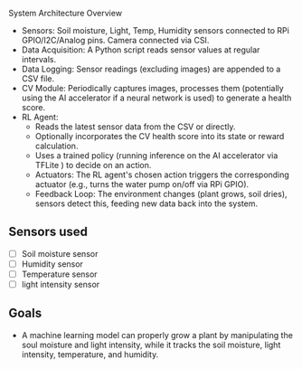 System Architecture Overview
 - Sensors: Soil moisture, Light, Temp, Humidity sensors connected to RPi GPIO/I2C/Analog pins. Camera connected via CSI.
 - Data Acquisition: A Python script reads sensor values at regular intervals.
 - Data Logging: Sensor readings (excluding images) are appended to a CSV file.
 - CV Module: Periodically captures images, processes them (potentially using the AI accelerator if a neural network is used) to generate a health score.
 - RL Agent:
   - Reads the latest sensor data from the CSV or directly.
   - Optionally incorporates the CV health score into its state or reward calculation.
   - Uses a trained policy (running inference on the AI accelerator via TFLite ) to decide on an action.
   - Actuators: The RL agent's chosen action triggers the corresponding actuator (e.g., turns the water pump on/off via RPi GPIO).
   - Feedback Loop: The environment changes (plant grows, soil dries), sensors detect this, feeding new data back into the system.



## Sensors used
- [ ] Soil moisture sensor
- [ ] Humidity sensor
- [ ] Temperature sensor
- [ ] light intensity sensor

## Goals
 - A machine learning model can properly grow a plant by manipulating the soul moisture and light intensity, while it tracks the soil moisture, light intensity, temperature, and humidity.
